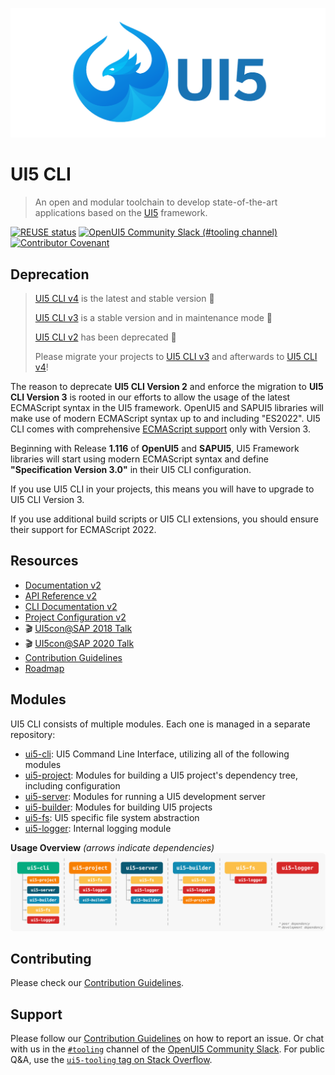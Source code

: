 ![UI5 logo](./docs/images/UI5_logo_wide.png)

# UI5 CLI

> An open and modular toolchain to develop state-of-the-art applications based on the [UI5](https://ui5.sap.com) framework.

[![REUSE status](https://api.reuse.software/badge/github.com/SAP/ui5-tooling)](https://api.reuse.software/info/github.com/SAP/ui5-tooling)
[![OpenUI5 Community Slack (#tooling channel)](https://img.shields.io/badge/slack-join-44cc11.svg)](https://ui5-slack-invite.cfapps.eu10.hana.ondemand.com/)
[![Contributor Covenant](https://img.shields.io/badge/Contributor%20Covenant-v2.0%20adopted-ff69b4.svg)](CODE_OF_CONDUCT.md)

## Deprecation

> [UI5 CLI v4](https://sap.github.io/ui5-tooling/v4) is the latest and stable version 🎉
>
> [UI5 CLI v3](https://sap.github.io/ui5-tooling/v3) is a stable version and in maintenance mode 🚢
>
> [UI5 CLI v2](https://sap.github.io/ui5-tooling/v2) has been deprecated 🚫  
>
> Please migrate your projects to [UI5 CLI v3](https://sap.github.io/ui5-tooling/v4/updates/migrate-v3/) and afterwards to [UI5 CLI v4](https://sap.github.io/ui5-tooling/v4/updates/migrate-v4/)!

The reason to deprecate **UI5 CLI Version 2** and enforce the migration to **UI5 CLI Version 3** is rooted in our efforts to allow the usage of the latest ECMAScript syntax in the UI5 framework. OpenUI5 and SAPUI5 libraries will make use of modern ECMAScript syntax up to and including "ES2022". UI5 CLI comes with comprehensive [ECMAScript support](https://sap.github.io/ui5-tooling/v3/pages/ESSupport/) only with Version 3. 

Beginning with Release **1.116** of **OpenUI5** and **SAPUI5**, UI5 Framework libraries will start using modern ECMAScript syntax and define **"Specification Version 3.0"** in their UI5 CLI configuration. 

If you use UI5 CLI in your projects, this means you will have to upgrade to UI5 CLI Version 3. 

If you use additional build scripts or UI5 CLI extensions, you should ensure their support for ECMAScript 2022. 


## Resources
- [Documentation v2](https://sap.github.io/ui5-tooling/v2/)
- [API Reference v2](https://sap.github.io/ui5-tooling/v2/api/)
- [CLI Documentation v2](https://sap.github.io/ui5-tooling/v2/pages/CLI/)
- [Project Configuration v2](https://sap.github.io/ui5-tooling/v2/pages/Configuration/)
- 🎬 [UI5con@SAP 2018 Talk](https://www.youtube.com/watch?v=iQ07oe26y_k)
- 🎬 [UI5con@SAP 2020 Talk](https://www.youtube.com/watch?v=8IHoVJLKN34)
- [Contribution Guidelines](https://github.com/SAP/ui5-tooling/blob/master/CONTRIBUTING.md)
- [Roadmap](https://github.com/SAP/ui5-tooling/issues/101)

## Modules
UI5 CLI consists of multiple modules. Each one is managed in a separate repository:

- [ui5-cli](https://github.com/SAP/ui5-cli): UI5 Command Line Interface, utilizing all of the following modules
- [ui5-project](https://github.com/SAP/ui5-project): Modules for building a UI5 project's dependency tree, including configuration
- [ui5-server](https://github.com/SAP/ui5-server): Modules for running a UI5 development server
- [ui5-builder](https://github.com/SAP/ui5-builder): Modules for building UI5 projects
- [ui5-fs](https://github.com/SAP/ui5-fs): UI5 specific file system abstraction
- [ui5-logger](https://github.com/SAP/ui5-logger): Internal logging module

**Usage Overview** *(arrows indicate dependencies)*
![Module Overview](./docs/images/Module_overview.png)

## Contributing
Please check our [Contribution Guidelines](https://github.com/SAP/ui5-tooling/blob/master/CONTRIBUTING.md).

## Support
Please follow our [Contribution Guidelines](https://github.com/SAP/ui5-tooling/blob/master/CONTRIBUTING.md#report-an-issue) on how to report an issue. Or chat with us in the [`#tooling`](https://openui5.slack.com/archives/C0A7QFN6B) channel of the [OpenUI5 Community Slack](https://ui5-slack-invite.cfapps.eu10.hana.ondemand.com/). For public Q&A, use the [`ui5-tooling` tag on Stack Overflow](https://stackoverflow.com/questions/tagged/ui5-tooling).

